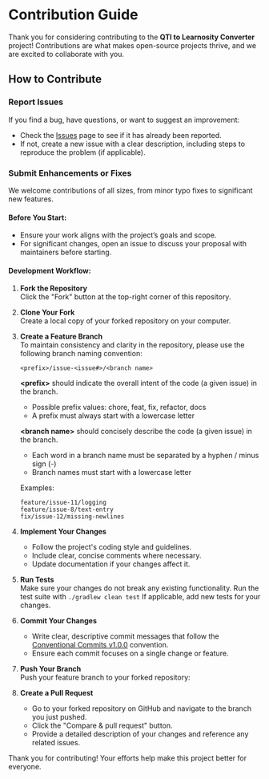 # Contribution Guide
Thank you for considering contributing to the **QTI to Learnosity Converter** project! Contributions are what makes open-source projects thrive, and we are excited to collaborate with you.

## How to Contribute

### Report Issues
If you find a bug, have questions, or want to suggest an improvement:
- Check the [Issues](https://github.com/epam/qti-learnosity/issues) page to see if it has already been reported.
- If not, create a new issue with a clear description, including steps to reproduce the problem (if applicable).

### Submit Enhancements or Fixes
We welcome contributions of all sizes, from minor typo fixes to significant new features.

#### Before You Start:
- Ensure your work aligns with the project’s goals and scope.
- For significant changes, open an issue to discuss your proposal with maintainers before starting.

#### Development Workflow:
1. **Fork the Repository**\
    Click the "Fork" button at the top-right corner of this repository.

2. **Clone Your Fork**\
    Create a local copy of your forked repository on your computer.

3. **Create a Feature Branch**\
    To maintain consistency and clarity in the repository, please use the following branch naming convention:
    ```
    <prefix>/issue-<issue#>/<branch name>
    ```

    **\<prefix\>** should indicate the overall intent of the code (a given issue) in the branch.
    - Possible prefix values: chore, feat, fix, refactor, docs
    - A prefix must always start with a lowercase letter

    **\<branch name>** should concisely describe the code (a given issue) in the branch.
    - Each word in a branch name must be separated by a hyphen / minus sign (-)
    - Branch names must start with a lowercase letter

    Examples:
    ```
    feature/issue-11/logging
    feature/issue-8/text-entry
    fix/issue-12/missing-newlines
    ```

4. **Implement Your Changes**
    - Follow the project's coding style and guidelines.
    - Include clear, concise comments where necessary.
    - Update documentation if your changes affect it.

5. **Run Tests**\
    Make sure your changes do not break any existing functionality. Run the test suite with `./gradlew clean test`
    If applicable, add new tests for your changes.

6. **Commit Your Changes**
    - Write clear, descriptive commit messages that follow the [Conventional Commits v1.0.0](https://www.conventionalcommits.org/en/v1.0.0/) convention.
    - Ensure each commit focuses on a single change or feature.

7. **Push Your Branch**\
Push your feature branch to your forked repository:

8. **Create a Pull Request**
    - Go to your forked repository on GitHub and navigate to the branch you just pushed.
    - Click the "Compare & pull request" button.
    - Provide a detailed description of your changes and reference any related issues.

Thank you for contributing! Your efforts help make this project better for everyone.
